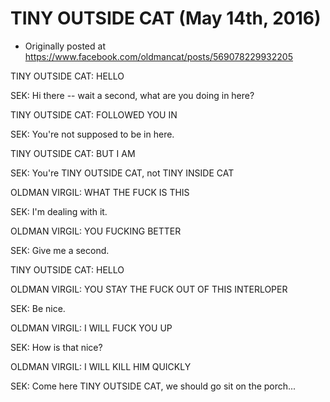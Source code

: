 # TINY OUTSIDE CAT (May 14th, 2016)

 * Originally posted at https://www.facebook.com/oldmancat/posts/569078229932205

TINY OUTSIDE CAT: HELLO

SEK: Hi there -- wait a second, what are you doing in here?

TINY OUTSIDE CAT: FOLLOWED YOU IN

SEK: You're not supposed to be in here.

TINY OUTSIDE CAT: BUT I AM

SEK: You're TINY OUTSIDE CAT, not TINY INSIDE CAT

OLDMAN VIRGIL: WHAT THE FUCK IS THIS

SEK: I'm dealing with it.

OLDMAN VIRGIL: YOU FUCKING BETTER

SEK: Give me a second.

TINY OUTSIDE CAT: HELLO

OLDMAN VIRGIL: YOU STAY THE FUCK OUT OF THIS INTERLOPER

SEK: Be nice.

OLDMAN VIRGIL: I WILL FUCK YOU UP

SEK: How is that nice?

OLDMAN VIRGIL: I WILL KILL HIM QUICKLY

SEK: Come here TINY OUTSIDE CAT, we should go sit on the porch...

